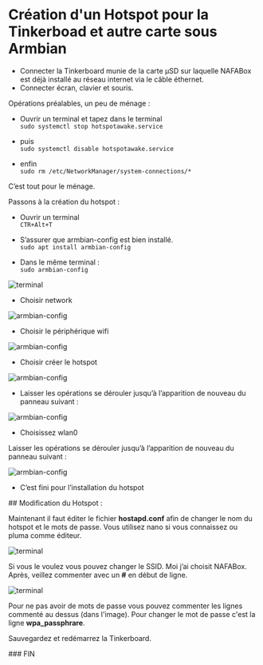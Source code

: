 # Création d'un Hotspot pour la Tinkerboad et autre carte sous Armbian

- Connecter la Tinkerboard munie de la carte µSD sur laquelle NAFABox est déjà installé au réseau internet via le câble éthernet.
- Connecter écran, clavier et  souris.

Opérations préalables, un peu de ménage :

- Ouvrir un terminal et tapez dans le terminal   
`sudo systemctl stop hotspotawake.service`

- puis   
`sudo systemctl disable hotspotawake.service`  

- enfin   
`sudo rm /etc/NetworkManager/system-connections/*`  
          
C’est tout pour le ménage.


Passons à la création du hotspot :

- Ouvrir un terminal   
`CTR+Alt+T`

- S’assurer que armbian-config est bien installé.  
`sudo apt install armbian-config`

- Dans le même terminal :  
`sudo armbian-config`

![terminal](https://github.com/Patrick-81/NAFABox/raw/master/ConfigTinker/armbian_conf_prompt.png)

- Choisir network   

![armbian-config](https://github.com/Patrick-81/NAFABox/raw/master/ConfigTinker/armbian_config_1.png)

- Choisir le périphérique wifi   

![armbian-config](https://github.com/Patrick-81/NAFABox/raw/master/ConfigTinker/armbian_config_2.png)

- Choisir créer le hotspot   

![armbian-config](https://github.com/Patrick-81/NAFABox/raw/master/ConfigTinker/armbian_config_3.png)

- Laisser les opérations se dérouler jusqu’à l’apparition de nouveau du panneau suivant :  

![armbian-config](https://github.com/Patrick-81/NAFABox/raw/master/ConfigTinker/armbian_config_4.png)
 
- Choisissez wlan0   

Laisser les opérations se dérouler jusqu’à l’apparition de nouveau du panneau suivant :   

![armbian-config](https://github.com/Patrick-81/NAFABox/raw/master/ConfigTinker/armbian_config_5.png)

- C’est fini pour l’installation du hotspot

## Modification du Hotspot :

Maintenant il faut éditer le fichier **hostapd.conf** afin de changer le nom du hotspot et le mots de passe. Vous utilisez nano si vous connaissez ou pluma comme éditeur.

![terminal](https://github.com/Patrick-81/NAFABox/raw/master/ConfigTinker/hotspot_prompt_1.png)

Si vous le voulez vous pouvez changer le SSID. Moi j’ai choisit NAFABox.   
Après, veillez commenter avec un **#** en début de ligne.   

![terminal](https://github.com/Patrick-81/NAFABox/raw/master/ConfigTinker/hotspot_prompt_2.png)

Pour ne pas avoir de mots de passe vous pouvez commenter les lignes commenté au dessus (dans l'image).
Pour changer le mot de passe c'est la ligne **wpa_passphrare**.

Sauvegardez et redémarrez la Tinkerboard.

### FIN
